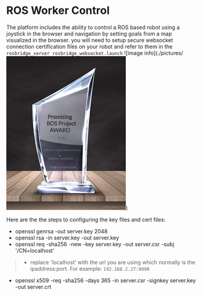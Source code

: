 # ROS Worker Control #

The platform includes the ability to control a ROS based robot using a joystick in the browser and navigation by setting goals from a map visualized in the browser.   you will need to setup secure websocket connection certification files on your robot and refer to them in the `rosbridge_server rosbridge_websocket.launch`
![image info](./pictures/![image info](./documentation/pictures/2.png))

Here are the the steps to configuring the key files and cert files:
- openssl genrsa -out server.key 2048
- openssl rsa -in server.key -out server.key
- openssl req -sha256 -new -key server.key -out server.csr -subj '/CN=localhost'
> - replace 'localhost' with the url you are using which normally is the ipaddress:port.  For example: `192.168.2.27:9090`
- openssl x509 -req -sha256 -days 365 -in server.csr -signkey server.key -out server.crt
